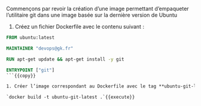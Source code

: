 Commençons par revoir la création d’une image permettant d’empaqueter
l’utilitaire git dans une image basée sur la dernière version de Ubuntu

1. Créez un fichier Dockerfile avec le contenu suivant :

```Dockerfile
FROM ubuntu:latest

MAINTAINER "devops@gk.fr"

RUN apt-get update && apt-get install -y git

ENTRYPOINT ["git"]
```{{copy}}

1. Créer l’image correspondant au Dockerfile avec le tag **ubuntu-git-latest**

`docker build -t ubuntu-git-latest .`{{execute}}
